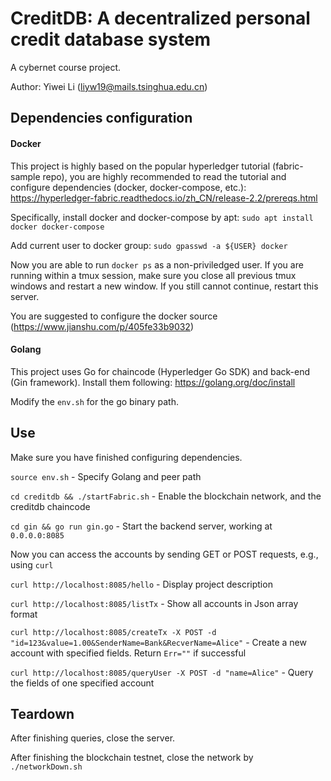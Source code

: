 CreditDB: A decentralized personal credit database system
===

A cybernet course project.

Author:
Yiwei Li (liyw19@mails.tsinghua.edu.cn)


Dependencies configuration
---

#### Docker

This project is highly based on the popular hyperledger tutorial (fabric-sample repo), you are highly recommended to read the tutorial and configure dependencies (docker, docker-compose, etc.): https://hyperledger-fabric.readthedocs.io/zh_CN/release-2.2/prereqs.html

Specifically, install docker and docker-compose by apt: `sudo apt install docker docker-compose`

Add current user to docker group: `sudo gpasswd -a ${USER} docker`

Now you are able to run `docker ps` as a non-priviledged user. If you are running within a tmux session, make sure you close all previous tmux windows and restart a new window. If you still cannot continue, restart this server.

You are suggested to configure the docker source (https://www.jianshu.com/p/405fe33b9032)

#### Golang

This project uses Go for chaincode (Hyperledger Go SDK) and back-end (Gin framework). Install them following: https://golang.org/doc/install

Modify the `env.sh` for the go binary path.

Use
---

Make sure you have finished configuring dependencies.

`source env.sh` - Specify Golang and peer path

`cd creditdb && ./startFabric.sh` - Enable the blockchain network, and the creditdb chaincode

`cd gin && go run gin.go` - Start the backend server, working at `0.0.0.0:8085`

Now you can access the accounts by sending GET or POST requests, e.g., using `curl`

`curl http://localhost:8085/hello` - Display project description

`curl http://localhost:8085/listTx` - Show all accounts in Json array format

`curl http://localhost:8085/createTx -X POST -d "id=123&value=1.00&SenderName=Bank&RecverName=Alice"` - Create a new account with specified fields. Return `Err=""` if successful

`curl http://localhost:8085/queryUser -X POST -d "name=Alice"` - Query the fields of one specified account

Teardown
---

After finishing queries, close the server.

After finishing the blockchain testnet, close the network by `./networkDown.sh`